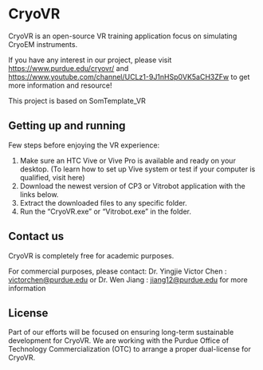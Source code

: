 CryoVR
=======================
CryoVR is an open-source VR training application focus on simulating CryoEM instruments.

If you have any interest in our project, please visit https://www.purdue.edu/cryovr/ and https://www.youtube.com/channel/UCLz1-9J1nHSp0VK5aCH3ZFw to get more information and resource!

This project is based on SomTemplate_VR

Getting up and running
---------------------
Few steps before enjoying the VR experience:

1. Make sure an HTC Vive or Vive Pro is available and ready on your desktop. (To learn how to set up Vive system or test if your computer is qualified, visit here)
2. Download the newest version of CP3 or Vitrobot application with the links below.
3. Extract the downloaded files to any specific folder.
4. Run the “CryoVR.exe” or “Vitrobot.exe” in the folder.

Contact us
---------------------
CryoVR is completely free for academic purposes.

For commercial purposes, please contact:
Dr. Yingjie Victor Chen :    victorchen@purdue.edu    or    Dr. Wen Jiang :    jiang12@purdue.edu
for more information

License
--------------------
Part of our efforts will be focused on ensuring long-term sustainable development for CryoVR. We are working with the Purdue Office of Technology Commercialization (OTC) to arrange a proper dual-license for CryoVR. 
